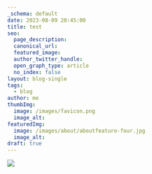 ```yaml
---
_schema: default
date: 2023-08-09 20:45:00
title: test
seo:
  page_description:
  canonical_url:
  featured_image:
  author_twitter_handle:
  open_graph_type: article
  no_index: false
layout: blog-single
tags:
  - blog
author: me
thumbImg:
  image: /images/favicon.png
  image_alt:
featuredImg:
  image: /images/about/aboutfeature-four.jpg
  image_alt:
draft: true
---
```

![](/images/about/aboutfeature-three.jpg)